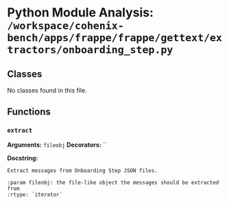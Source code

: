 # Python Module Analysis: `/workspace/cohenix-bench/apps/frappe/frappe/gettext/extractors/onboarding_step.py`

## Classes

No classes found in this file.


## Functions

### `extract`
**Arguments:** `fileobj`
**Decorators:** ``

**Docstring:**
```
Extract messages from Onboarding Step JSON files.

:param fileobj: the file-like object the messages should be extracted from
:rtype: `iterator`
```

